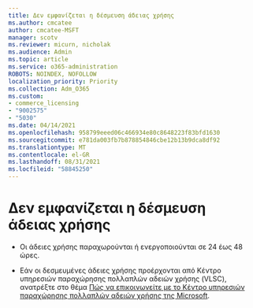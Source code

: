 ```yaml
---
title: Δεν εμφανίζεται η δέσμευση άδειας χρήσης
ms.author: cmcatee
author: cmcatee-MSFT
manager: scotv
ms.reviewer: micurn, nicholak
ms.audience: Admin
ms.topic: article
ms.service: o365-administration
ROBOTS: NOINDEX, NOFOLLOW
localization_priority: Priority
ms.collection: Adm_O365
ms.custom:
- commerce_licensing
- "9002575"
- "5030"
ms.date: 04/14/2021
ms.openlocfilehash: 958799eeed06c466934e80c8648223f83bfd1630
ms.sourcegitcommit: e781da003fb7b878854846cbe12b13b9dca8df92
ms.translationtype: MT
ms.contentlocale: el-GR
ms.lasthandoff: 08/31/2021
ms.locfileid: "58845250"
---
```

# <a name="license-reservation-does-not-show"></a>Δεν εμφανίζεται η δέσμευση άδειας χρήσης

- Οι άδειες χρήσης παραχωρούνται ή ενεργοποιούνται σε 24 έως 48 ώρες.

- Εάν οι δεσμευμένες άδειες χρήσης προέρχονται από Κέντρο υπηρεσιών παραχώρησης πολλαπλών αδειών χρήσης (VLSC), ανατρέξτε στο θέμα [Πώς να επικοινωνείτε με το Κέντρο υπηρεσιών παραχώρησης πολλαπλών αδειών χρήσης της Microsoft](https://support.microsoft.com/help/4471406/how-to-contact-the-microsoft-volume-licensing-service-center).
